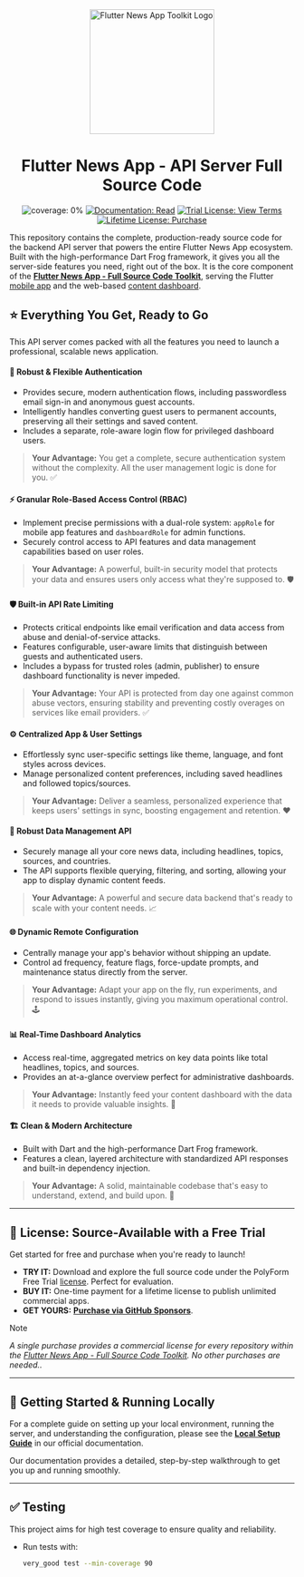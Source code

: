 <div align="center">
<img src="https://avatars.githubusercontent.com/u/202675624?s=400&u=2daf23e8872a3b666bcd4f792a21fe2633097e79&v=4" alt="Flutter News App Toolkit Logo" width="220">

# Flutter News App - API Server Full Source Code

<p>
<img src="https://img.shields.io/badge/coverage-0%25-green?style=for-the-badge" alt="coverage: 0%">
<a href="https://flutter-news-app-full-source-code.github.io/docs/api-server/local-setup/"><img src="https://img.shields.io/badge/DOCUMENTATION-READ-slategray?style=for-the-badge" alt="Documentation: Read"></a>
<a href="LICENSE"><img src="https://img.shields.io/badge/TRIAL_LICENSE-VIEW_TERMS-blue?style=for-the-badge" alt="Trial License: View Terms"></a>
<a href="https://github.com/sponsors/flutter-news-app-full-source-code"><img src="https://img.shields.io/badge/LIFETIME_LICENSE-PURCHASE-purple?style=for-the-badge" alt="Lifetime License: Purchase"></a>
</p>
</div>

This repository contains the complete, production-ready source code for the backend API server that powers the entire Flutter News App ecosystem. Built with the high-performance Dart Frog framework, it gives you all the server-side features you need, right out of the box. It is the core component of the [**Flutter News App - Full Source Code Toolkit**](https://github.com/flutter-news-app-full-source-code), serving the Flutter [mobile app](https://github.com/flutter-news-app-full-source-code/flutter-news-app-mobile-client-full-source-code) and the web-based [content dashboard](https://github.com/flutter-news-app-full-source-code/flutter-news-app-web-dashboard-full-source-code).

## ⭐ Everything You Get, Ready to Go

This API server comes packed with all the features you need to launch a professional, scalable news application.

#### 🔐 **Robust & Flexible Authentication**
*   Provides secure, modern authentication flows, including passwordless email sign-in and anonymous guest accounts.
*   Intelligently handles converting guest users to permanent accounts, preserving all their settings and saved content.
*   Includes a separate, role-aware login flow for privileged dashboard users.
> **Your Advantage:** You get a complete, secure authentication system without the complexity. All the user management logic is done for you. ✅

#### ⚡️ **Granular Role-Based Access Control (RBAC)**
*   Implement precise permissions with a dual-role system: `appRole` for mobile app features and `dashboardRole` for admin functions.
*   Securely control access to API features and data management capabilities based on user roles.
> **Your Advantage:** A powerful, built-in security model that protects your data and ensures users only access what they're supposed to. 🛡️

#### 🛡️ **Built-in API Rate Limiting**
*   Protects critical endpoints like email verification and data access from abuse and denial-of-service attacks.
*   Features configurable, user-aware limits that distinguish between guests and authenticated users.
*   Includes a bypass for trusted roles (admin, publisher) to ensure dashboard functionality is never impeded.
> **Your Advantage:** Your API is protected from day one against common abuse vectors, ensuring stability and preventing costly overages on services like email providers. ✅

#### ⚙️ **Centralized App & User Settings**
*   Effortlessly sync user-specific settings like theme, language, and font styles across devices.
*   Manage personalized content preferences, including saved headlines and followed topics/sources.
> **Your Advantage:** Deliver a seamless, personalized experience that keeps users' settings in sync, boosting engagement and retention. ❤️

#### 💾 **Robust Data Management API**
*   Securely manage all your core news data, including headlines, topics, sources, and countries.
*   The API supports flexible querying, filtering, and sorting, allowing your app to display dynamic content feeds.
> **Your Advantage:** A powerful and secure data backend that's ready to scale with your content needs. 📈

#### 🌐 **Dynamic Remote Configuration**
*   Centrally manage your app's behavior without shipping an update.
*   Control ad frequency, feature flags, force-update prompts, and maintenance status directly from the server.
> **Your Advantage:** Adapt your app on the fly, run experiments, and respond to issues instantly, giving you maximum operational control. 🕹️

#### 📊 **Real-Time Dashboard Analytics**
*   Access real-time, aggregated metrics on key data points like total headlines, topics, and sources.
*   Provides an at-a-glance overview perfect for administrative dashboards.
> **Your Advantage:** Instantly feed your content dashboard with the data it needs to provide valuable insights. 🎯

#### 🏗️ **Clean & Modern Architecture**
*   Built with Dart and the high-performance Dart Frog framework.
*   Features a clean, layered architecture with standardized API responses and built-in dependency injection.
> **Your Advantage:** A solid, maintainable codebase that's easy to understand, extend, and build upon. 🔧

---

## 🔑 License: Source-Available with a Free Trial

Get started for free and purchase when you're ready to launch!

*   **TRY IT:** Download and explore the full source code under the PolyForm Free Trial [license](LICENSE). Perfect for evaluation.
*   **BUY IT:** One-time payment for a lifetime license to publish unlimited commercial apps.
*   **GET YOURS:** [**Purchase via GitHub Sponsors**](https://github.com/sponsors/flutter-news-app-full-source-code).

> [!NOTE]
> *A single purchase provides a commercial license for every repository within the [Flutter News App - Full Source Code Toolkit](https://github.com/flutter-news-app-full-source-code). No other purchases are needed..*

---

## 🚀 Getting Started & Running Locally

For a complete guide on setting up your local environment, running the server, and understanding the configuration, please see the **[Local Setup Guide](https://flutter-news-app-full-source-code.github.io/docs/api-server/local-setup/)** in our official documentation.

Our documentation provides a detailed, step-by-step walkthrough to get you up and running smoothly.

---

## ✅ Testing

This project aims for high test coverage to ensure quality and reliability.

*   Run tests with:
    ```bash
    very_good test --min-coverage 90
